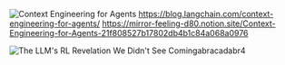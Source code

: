 ![Context Engineering for Agents](https://www.youtube.com/watch?v=4GiqzUHD5AA)
https://blog.langchain.com/context-engineering-for-agents/
https://mirror-feeling-d80.notion.site/Context-Engineering-for-Agents-21f808527b17802db4b1c84a068a0976

![The LLM's RL Revelation We Didn't See Coming](https://www.youtube.com/watch?v=z3awgfU4yno)abracadabr4
